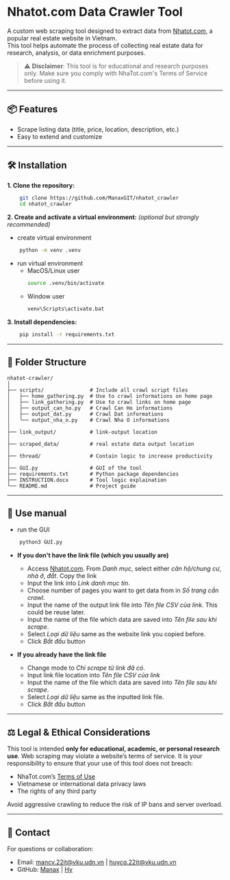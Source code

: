 
# Nhatot.com Data Crawler Tool

A custom web scraping tool designed to extract data from [Nhatot.com](https://nhatot.com), a popular real estate website in Vietnam.<br>
This tool helps automate the process of collecting real estate data for research, analysis, or data enrichment purposes.

> ⚠️ **Disclaimer**: This tool is for educational and research purposes only. Make sure you comply with NhaTot.com's Terms of Service before using it.

---

## 📦 Features

- Scrape listing data (title, price, location, description, etc.)
- Easy to extend and customize

---

## 🛠 Installation

<b>1. Clone the repository:</b>

```bash
    git clone https://github.com/ManaxGIT/nhatot_crawler
    cd nhatot_crawler
```

<b>2. Create and activate a virtual environment:</b>
*(optional but strongly recommended)*

* create virtual environment
```bash
    python -m venv .venv
```
* run virtual environment
    * MacOS/Linux user
        ```bash
        source .venv/bin/activate
        ```
    * Window user
        ```bash
        venv\Scripts\activate.bat
        ```

<b>3. Install dependencies:</b>

```bash
    pip install -r requirements.txt
```

---

## 📁 Folder Structure

```
nhatot-crawler/
│
├── scripts/               # Include all crawl script files
│   ├── home_gathering.py  # Use to crawl informations on home page
│   ├── link_gathering.py  # Use to crawl links on home page
│   ├── output_can_ho.py   # Crawl Can Ho informations
│   ├── output_dat.py      # Crawl Dat informations 
│   └── output_nha_o.py    # Crawl Nha O informations
│
├── link_output/           # link-output location
│
├── scraped_data/          # real estate data output location
│
├── thread/                # Contain logic to increase productivity
│
├── GUI.py                 # GUI of the tool
├── requirements.txt       # Python package dependencies
├── INSTRUCTION.docx       # Tool logic explaination
└── README.md              # Project guide
```

---

## 🚀 Use manual

* run the GUI
```bash
    python3 GUI.py
```

* <b>If you don't have the link file (which you usually are)</b>
  - Access [Nhatot.com](https://nhatot.com). From *Danh mục*, select either *căn hộ/chung cư*, *nhà ở*, *đẩt*. Copy the link
  - Input the link into *Link danh mục tin*.
  - Choose number of pages you want to get data from in *Số trang cần crawl*.
  - Input the name of the output link file into *Tên file CSV của link*. This could be reuse later.
  - Input the name of the file which data are saved into *Tên file sau khi scrape*.
  - Select *Loại dữ liệu* same as the website link you copied before.
  - Click *Bắt đầu* button

* <b>If you already have the link file</b>
  - Change mode to *Chỉ scrape từ link đã có*.
  - Input link file location into *Tên file CSV của link*
  - Input the name of the file which data are saved into *Tên file sau khi scrape*.
  - Select *Loại dữ liệu* same as the inputted link file.
  - Click *Bắt đầu* button

---

## ⚖️ Legal & Ethical Considerations

This tool is intended **only for educational, academic, or personal research use**. Web scraping may violate a website’s terms of service. It is your responsibility to ensure that your use of this tool does not breach:

- NhaTot.com’s [Terms of Use](https://nhatot.com/terms)
- Vietnamese or international data privacy laws
- The rights of any third party

Avoid aggressive crawling to reduce the risk of IP bans and server overload.

---

## 📧 Contact

For questions or collaboration:
- Email: mancv.22it@vku.udn.vn | huycq.22it@vku.udn.vn
- GitHub: [Manax](https://github.com/ManaxGIT/) | [Hy](https://github.com/huycq2004)


